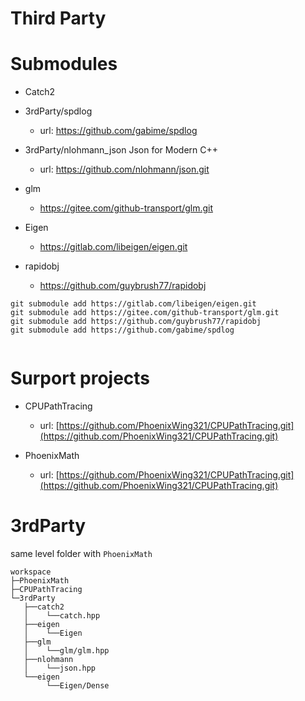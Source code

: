 # Third Party  

# Submodules
- Catch2

- 3rdParty/spdlog

	- url: https://github.com/gabime/spdlog

- 3rdParty/nlohmann_json
  Json for Modern C++

  - url: https://github.com/nlohmann/json.git

- glm
  - https://gitee.com/github-transport/glm.git

- Eigen
  - https://gitlab.com/libeigen/eigen.git

- rapidobj
  - https://github.com/guybrush77/rapidobj
```
git submodule add https://gitlab.com/libeigen/eigen.git
git submodule add https://gitee.com/github-transport/glm.git
git submodule add https://github.com/guybrush77/rapidobj
git submodule add https://github.com/gabime/spdlog


```
# Surport projects
- CPUPathTracing

  - url: [https://github.com/PhoenixWing321/CPUPathTracing.git](https://github.com/PhoenixWing321/CPUPathTracing.git)

- PhoenixMath

  - url: [https://github.com/PhoenixWing321/CPUPathTracing.git](https://github.com/PhoenixWing321/CPUPathTracing.git)
# 3rdParty

same level folder with `PhoenixMath`

```
workspace
├─PhoenixMath
├─CPUPathTracing
└─3rdParty
   ├──catch2
   │    └──catch.hpp
   ├──eigen
   │    └──Eigen
   ├──glm
   │    └──glm/glm.hpp
   ├──nlohmann
   │    └──json.hpp
   └──eigen
        └──Eigen/Dense
```

